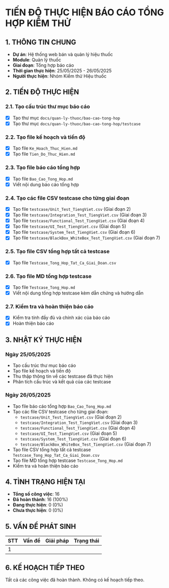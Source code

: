 # TIẾN ĐỘ THỰC HIỆN BÁO CÁO TỔNG HỢP KIỂM THỬ

## 1. THÔNG TIN CHUNG

- **Dự án**: Hệ thống web bán và quản lý hiệu thuốc
- **Module**: Quản lý thuốc
- **Giai đoạn**: Tổng hợp báo cáo
- **Thời gian thực hiện**: 25/05/2025 - 26/05/2025
- **Người thực hiện**: Nhóm Kiểm thử Hiệu thuốc

## 2. TIẾN ĐỘ THỰC HIỆN

### 2.1. Tạo cấu trúc thư mục báo cáo
- [x] Tạo thư mục `docs/quan-ly-thuoc/bao-cao-tong-hop`
- [x] Tạo thư mục `docs/quan-ly-thuoc/bao-cao-tong-hop/testcase`

### 2.2. Tạo file kế hoạch và tiến độ
- [x] Tạo file `Ke_Hoach_Thuc_Hien.md`
- [x] Tạo file `Tien_Do_Thuc_Hien.md`

### 2.3. Tạo file báo cáo tổng hợp
- [x] Tạo file `Bao_Cao_Tong_Hop.md`
- [x] Viết nội dung báo cáo tổng hợp

### 2.4. Tạo các file CSV testcase cho từng giai đoạn
- [x] Tạo file `testcase/Unit_Test_TiengViet.csv` (Giai đoạn 2)
- [x] Tạo file `testcase/Integration_Test_TiengViet.csv` (Giai đoạn 3)
- [x] Tạo file `testcase/Functional_Test_TiengViet.csv` (Giai đoạn 4)
- [x] Tạo file `testcase/UI_Test_TiengViet.csv` (Giai đoạn 5)
- [x] Tạo file `testcase/System_Test_TiengViet.csv` (Giai đoạn 6)
- [x] Tạo file `testcase/BlackBox_WhiteBox_Test_TiengViet.csv` (Giai đoạn 7)

### 2.5. Tạo file CSV tổng hợp tất cả testcase
- [x] Tạo file `Testcase_Tong_Hop_Tat_Ca_Giai_Doan.csv`

### 2.6. Tạo file MD tổng hợp testcase
- [x] Tạo file `Testcase_Tong_Hop.md`
- [x] Viết nội dung tổng hợp testcase kèm dẫn chứng và hướng dẫn

### 2.7. Kiểm tra và hoàn thiện báo cáo
- [x] Kiểm tra tính đầy đủ và chính xác của báo cáo
- [x] Hoàn thiện báo cáo

## 3. NHẬT KÝ THỰC HIỆN

### Ngày 25/05/2025
- Tạo cấu trúc thư mục báo cáo
- Tạo file kế hoạch và tiến độ
- Thu thập thông tin về các testcase đã thực hiện
- Phân tích cấu trúc và kết quả của các testcase

### Ngày 26/05/2025
- Tạo file báo cáo tổng hợp `Bao_Cao_Tong_Hop.md`
- Tạo các file CSV testcase cho từng giai đoạn:
  - `testcase/Unit_Test_TiengViet.csv` (Giai đoạn 2)
  - `testcase/Integration_Test_TiengViet.csv` (Giai đoạn 3)
  - `testcase/Functional_Test_TiengViet.csv` (Giai đoạn 4)
  - `testcase/UI_Test_TiengViet.csv` (Giai đoạn 5)
  - `testcase/System_Test_TiengViet.csv` (Giai đoạn 6)
  - `testcase/BlackBox_WhiteBox_Test_TiengViet.csv` (Giai đoạn 7)
- Tạo file CSV tổng hợp tất cả testcase `Testcase_Tong_Hop_Tat_Ca_Giai_Doan.csv`
- Tạo file MD tổng hợp testcase `Testcase_Tong_Hop.md`
- Kiểm tra và hoàn thiện báo cáo

## 4. TÌNH TRẠNG HIỆN TẠI

- **Tổng số công việc**: 16
- **Đã hoàn thành**: 16 (100%)
- **Đang thực hiện**: 0 (0%)
- **Chưa thực hiện**: 0 (0%)

## 5. VẤN ĐỀ PHÁT SINH

| STT | Vấn đề | Giải pháp | Trạng thái |
|-----|--------|-----------|------------|
| 1 | | | |

## 6. KẾ HOẠCH TIẾP THEO

Tất cả các công việc đã hoàn thành. Không có kế hoạch tiếp theo.
